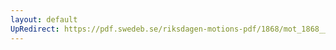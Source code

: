 ```yaml
---
layout: default
UpRedirect: https://pdf.swedeb.se/riksdagen-motions-pdf/1868/mot_1868__ak__00091/mot_1868__ak__00091_001.pdf
---
```

